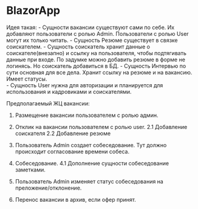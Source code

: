 # BlazorApp

Идея такая: 
	- Сущности вакансии существуют сами по себе. Их добавляют пользователи с ролью Admin. Пользователи с ролью User могут их только читать.
	- Сущность Резюме существует в связке соискателем.
	- Сущность соискатель хранит данные о соискателе(внезапно) и ссылку на пользователя, чтобы подтягивать данные при входе. По задумке можно добавить резюме в форме не логинясь. Но соискатель добавиться в БД.
	- Сущность Интервью по сути основная для все дела. Хранит ссылку на резюме и на вакансию. Имеет статусы.	
	- Сущность User нужна для авторизации и планируется для использования и кадровиками и соискателями.
	
Предполагаемый ЖЦ вакансии:
1. Размещение вакансии пользователем с ролью админ.
2. Отклик на вакансии пользователем с ролью user.
	2.1 Добавление соискателя
	2.2 Добавление резюме
3. Пользователь Admin создает собеседование. Тут должно происходит согласование времени собеса.
4. Собеседование.
	4.1 Дополнение сущности собеседование заметками.
	
5. Пользователь Admin изменяет статус собеседования на преложение/отклонение.
6. Перенос вакансии в архив, если офер принят. 
